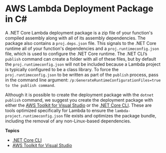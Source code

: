 # AWS Lambda Deployment Package in C\#<a name="lambda-dotnet-how-to-create-deployment-package"></a>

A \.NET Core Lambda deployment package is a zip file of your function's compiled assembly along with all of its assembly dependencies\. The package also contains a `proj.deps.json` file\. This signals to the \.NET Core runtime all of your function's dependencies and a `proj.runtimeconfig.json` file, which is used to configure the \.NET Core runtime\. The \.NET CLI’s `publish` command can create a folder with all of these files, but by default the `proj.runtimeconfig.json` will not be included because a Lambda project is typically configured to be a class library\. To force the `proj.runtimeconfig.json` to be written as part of the `publish` process, pass in the command line argument: `/p:GenerateRuntimeConfigurationFiles=true to the publish command`\. 

Although it is possible to create the deployment package with the `dotnet publish` command, we suggest you create the deployment package with either the [AWS Toolkit for Visual Studio](lambda-dotnet-create-deployment-package-toolkit.md) or the [\.NET Core CLI](lambda-dotnet-coreclr-deployment-package.md)\. These are tools optimized specifically for Lambda to ensure the `lambda-project.runtimeconfig.json` file exists and optimizes the package bundle, including the removal of any non\-Linux\-based dependencies\. 

**Topics**
+ [\.NET Core CLI](lambda-dotnet-coreclr-deployment-package.md)
+ [AWS Toolkit for Visual Studio](lambda-dotnet-create-deployment-package-toolkit.md)